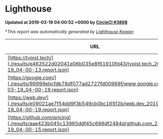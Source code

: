 
# Lighthouse

**Updated at 2019-03-19 04:00:52 +0000 by [CircleCI #3898](https://circleci.com/gh/ItinerisLtd/lighthouse-keeper-example/3898)**

**This report was automatically generated by [Lighthouse Keeper](https://github.com/itinerisltd/lighthouse-keeper)*

| URL | Performance | Accessibility | Best Practices | SEO | PWA | Updated At |
| --- | --- | --- | --- | --- | --- | --- |
| [https://typist.tech/](./results/e463522d02041e06b035e8f61910fd43/typist.tech_2019-03-19_04-00-13.report.json) | 1 |  |  |  |  | 2019-03-19T04:00:13.341Z |
| [https://google.com/](./results/99999ebcfdb78df077ad2727fd00969f/www.google.com_2019-03-19_04-00-19.report.json) | 0.91 | 0.71 | 0.93 | 0.8 | 0.58 | 2019-03-19T04:00:19.851Z |
| [https://web.dev/](./results/e09021ae7f54dd9f3b549cb0bc165f2b/web.dev_2019-03-19_04-00-19.report.json) | 0.97 | 0.93 | 1 | 0.96 | 1 | 2019-03-19T04:00:19.855Z |
| [https://github.com/pricing](./results/aae423b045c13965ddf45c696df2484d/github.com_2019-03-19_04-00-15.report.json) | 0.82 | 0.89 | 0.93 | 0.9 | 0.58 | 2019-03-19T04:00:15.957Z |
